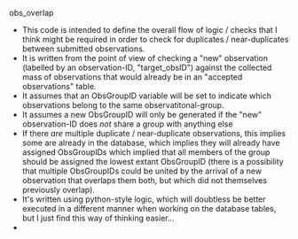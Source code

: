 obs_overlap 
- This code is intended to define the overall flow of logic / checks that I think might be required in order to check for duplicates / near-duplicates between submitted observations.
- It is written from the point of view of checking a "new" observation (labelled by an observation-ID, "target_obsID") against the collected mass of observations that would already be in an "accepted observations" table.
- It assumes that an ObsGroupID variable will be set to indicate which observations belong to the same observatitonal-group.
- It assumes a new ObsGroupID will only be generated if the "new" observation-ID does *not* share a group with anything else
- If there *are* multiple duplicate / near-duplicate observations, this implies some are already in the database, which implies they will already have assigned ObsGroupIDs which implied that all members of the group should be assigned the lowest extant ObsGroupID (there is a possibility that multiple ObsGroupIDs could be united by the arrival of a new observation that overlaps them both, but which did not themselves previously overlap).
- It's written using python-style logic, which will doubtless be better executed in a different manner when working on the database tables, but I just find this way of thinking easier...
-
